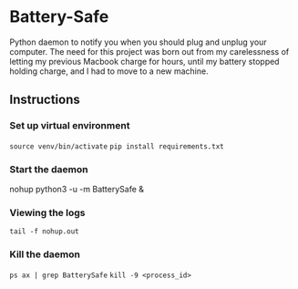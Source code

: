 # Battery-Safe
Python daemon to notify you when you should plug and unplug your computer. The need for this project was born out from my carelessness of letting my previous Macbook charge for hours, until my battery stopped holding charge, and I had to move to a new machine. 

## Instructions
### Set up virtual environment
`source venv/bin/activate`
`pip install requirements.txt`

### Start the daemon
nohup python3 -u -m BatterySafe &

### Viewing the logs
`tail -f nohup.out`

### Kill the daemon
`ps ax | grep BatterySafe`
`kill -9 <process_id>`
